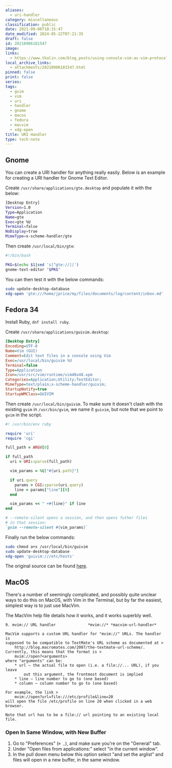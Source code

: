 ```yaml
---
aliases:
  - uri-handler
category: miscellaneous
classification: public
date: 2021-09-06T18:15:47
date_modified: 2024-05-22T07:21:35
draft: false
id: 20210906181547
image: 
links:
  - https://www.tkalin.com/blog_posts/using-console-vim-as-vim-protocol-handler-in-ubuntu/
local_archive_links:
  - attachments/20210906181547.html
pinned: false
print: false
series: 
tags:
  - gvim
  - vim
  - uri
  - handler
  - gnome
  - macos
  - fedora
  - macvim
  - xdg-open
title: URI Handler
type: tech-note
---
```


## Gnome

You can create a URI handler for anything really easily. Below is an example for creating a URI handler for Gnome Text Editor.

Create `/usr/share/applications/gte.desktop` and populate it with the below:

```sh
[Desktop Entry]
Version=1.0
Type=Application
Name=gte
Exec=gte %U
Terminal=false
NoDisplay=true
MimeType=x-scheme-handler/gte
```

Then create `/usr/local/bin/gte`:

```sh
#!/bin/bash

PKG=$(echo $1|sed 's|^gte://||')
gnome-text-editor "$PKG"
```

You can then test it with the below commands:

```sh
sudo update-desktop-database
xdg-open 'gte:///home/jprice/my/files/documents/log/content/inbox.md'
```

## Fedora 34

Install Ruby, `dnf install ruby`.

Create `/usr/share/applications/guivim.desktop`:

```ini
[Desktop Entry]
Encoding=UTF-8
Name=Vim (GUI)
Comment=Edit text files in a console using Vim
Exec=/usr/local/bin/guivim %U
Terminal=false
Type=Application
Icon=/usr/src/vim/runtime/vim48x48.xpm
Categories=Application;Utility;TextEditor;
MimeType=text/plain;x-scheme-handler/guivim;
StartupNotify=true
StartupWMClass=GUIVIM
```

Then create `/usr/local/bin/guivim`. To make sure it doesn't clash with the existing `gvim` in `/usr/bin/gvim`, we name it `guivim`, but note that we point to `gvim` in the script.

```ruby
#! /usr/bin/env ruby

require 'uri'
require 'cgi'

full_path = ARGV[0]

if full_path
  uri = URI::parse(full_path)

  vim_params = %Q["#{uri.path}"]

  if uri.query
    params = CGI::parse(uri.query)
    line = params["line"][0]
  end

  vim_params << " +#{line}" if line
end

# --remote-silent opens a session, and then opens futher files
# in that session:
`gvim --remote-silent #{vim_params}`
```

Finally run the below commands:

```sh
sudo chmod a+x /usr/local/bin/guivim
sudo update-desktop-database
xdg-open 'guivim:///etc/hosts'
```

The original source can be found [here](20210906181547.html).


## MacOS

There's a number of seemingly complicated, and possibly quite unclear ways to do this on MacOS, with Vim in the Terminal, but by far the easiest, simplest way is to just use MacVim.

The MacVim help file details how it works, and it works superbly well.

```text
9. mvim:// URL handler				*mvim://* *macvim-url-handler*

MacVim supports a custom URL handler for "mvim://" URLs. The handler is
supposed to be compatible to TextMate's URL scheme as documented at >
	http://blog.macromates.com/2007/the-textmate-url-scheme/.
Currently, this means that the format is >
	mvim://open?<arguments>
where "arguments" can be:
	* url — the actual file to open (i.e. a file://... URL), if you leave
		out this argument, the frontmost document is implied
	* line — line number to go to (one based)
	* column — column number to go to (one based)

For example, the link >
	mvim://open?url=file:///etc/profile&line=20
will open the file /etc/profile on line 20 when clicked in a web browser.

Note that url has to be a file:// url pointing to an existing local file.
```

### Open In Same Window, with New Buffer

1. Go to "Preferences" (`⌘ ,`), and make sure you're on the "General" tab.
1. Under "Open files from applications:" select "in the current window".
1. In the pull down menu below this option select "and set the arglist" and files will open in a new buffer, in the same window.

